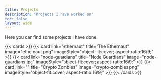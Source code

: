 ```yaml
---
title: Projects
description: "Projects I have worked on"
toc: false
layout: wide
---
```


<div class="mt-4"></div>

<p class="mb-12 text-center text-lg text-gray-500 dark:text-gray-400">
    Here you can find some projects I have done
</p>

{{< cards >}}
{{< card link="ethernaut" title="The Ethernaut" image="ethernaut.png" imageStyle="object-fit:cover; aspect-ratio:16/9;" >}}
{{< card link="node-guardians" title="Node Guardians" image="node-guardians.jpg" imageStyle="object-fit:cover; aspect-ratio:16/9;" >}}
{{< card link="" title="Crypto Zombies" image="crypto-zombies.png" imageStyle="object-fit:cover; aspect-ratio:16/9;" >}}
{{< /cards >}}
